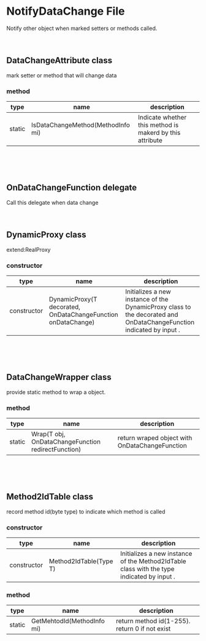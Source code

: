 # NotifyDataChange File
Notify other object when marked setters or methods called.
<br><br><br>


## DataChangeAttribute class
mark setter or method that will change data
### method
|type |name|description|
|-----|----|-----------|
|static|IsDataChangeMethod(MethodInfo mi)|Indicate whether this method is makerd by this attribute|

<br><br><br>


## OnDataChangeFunction delegate
Call this delegate when data change 
<br><br><br>


## DynamicProxy class 
extend:RealProxy

### constructor
|type |name|description|
|-----|----|-----------|
|constructor|DynamicProxy(T decorated, OnDataChangeFunction onDataChange)|Initializes a new instance of the DynamicProxy class to the decorated and OnDataChangeFunction indicated by input . |

<br><br><br>


## DataChangeWrapper<T> class
provide static method to wrap a object.
### method
|type |name|description|
|-----|----|-----------|
|static|Wrap(T obj, OnDataChangeFunction redirectFunction)|return wraped object with OnDataChangeFunction |

<br><br><br>


## Method2IdTable class
record method id(byte type) to indicate which method is called 
### constructor
|type |name|description|
|-----|----|-----------|
|constructor|Method2IdTable(Type T)|Initializes a new instance of the Method2IdTable class with the type indicated by input . |

### method
|type |name|description|
|-----|----|-----------|
|static|GetMehtodId(MethodInfo mi)|return method id(1-255). return 0 if not exist  |

<br><br><br>
